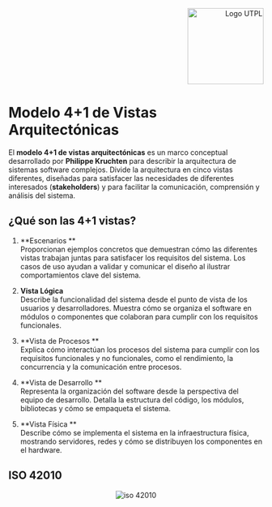 <p align="right">
  <img src="https://i.postimg.cc/13qQdqZs/utpllogo.png" alt="Logo UTPL" width="150"/>
</p>


# Modelo 4+1 de Vistas Arquitectónicas

El **modelo 4+1 de vistas arquitectónicas** es un marco conceptual desarrollado por **Philippe Kruchten** para describir la arquitectura de sistemas software complejos. Divide la arquitectura en cinco vistas diferentes, diseñadas para satisfacer las necesidades de diferentes interesados (**stakeholders**) y para facilitar la comunicación, comprensión y análisis del sistema.

## ¿Qué son las 4+1 vistas?

1. **Escenarios **  
   Proporcionan ejemplos concretos que demuestran cómo las diferentes vistas trabajan juntas para satisfacer los requisitos del sistema. Los casos de uso ayudan a validar y comunicar el diseño al ilustrar comportamientos clave del sistema.

2. **Vista Lógica**  
   Describe la funcionalidad del sistema desde el punto de vista de los usuarios y desarrolladores. Muestra cómo se organiza el software en módulos o componentes que colaboran para cumplir con los requisitos funcionales.

3. **Vista de Procesos **  
   Explica cómo interactúan los procesos del sistema para cumplir con los requisitos funcionales y no funcionales, como el rendimiento, la concurrencia y la comunicación entre procesos.

4. **Vista de Desarrollo **  
   Representa la organización del software desde la perspectiva del equipo de desarrollo. Detalla la estructura del código, los módulos, bibliotecas y cómo se empaqueta el sistema.

5. **Vista Física **  
   Describe cómo se implementa el sistema en la infraestructura física, mostrando servidores, redes y cómo se distribuyen los componentes en el hardware.

## ISO 42010

<p align="center">
  <img src="https://i.postimg.cc/RZ03rFph/iso-42010.png" alt="iso 42010"/>
</p>
